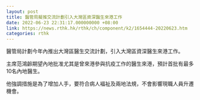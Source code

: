 ```yaml
---
layout: post
title: 醫管局擬推交流計劃引入大灣區資深醫生來港工作
date: 2022-06-23 22:31:17.000000000 +08:00
link: https://news.rthk.hk/rthk/ch/component/k2/1654444-20220623.htm
categories: rthk
---
```


醫管局計劃今年內推出大灣區醫生交流計劃，引入大灣區資深醫生來港工作。

主席范鴻齡期望內地批准尤其是曾來港參與抗疫工作的醫生來港，預計首批有最多10名內地醫生。

他強調措施是為了增加人手，要符合病人褔祉及兩地法規，不會影響現職人員升遷機會。
